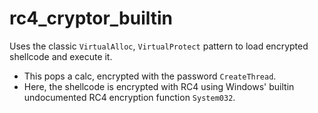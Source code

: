 # rc4_cryptor_builtin

Uses the classic `VirtualAlloc`, `VirtualProtect` pattern to load encrypted shellcode and execute it.
- This pops a calc, encrypted with the password `CreateThread`.
- Here, the shellcode is encrypted with RC4 using Windows' builtin undocumented RC4 encryption function `System032`.
